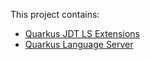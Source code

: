 This project contains:

 * [Quarkus JDT LS Extensions](https://github.com/redhat-developer/quarkus-ls/tree/master/quarkus.jdt)
 * [Quarkus Language Server](https://github.com/redhat-developer/quarkus-ls/tree/master/quarkus.ls)